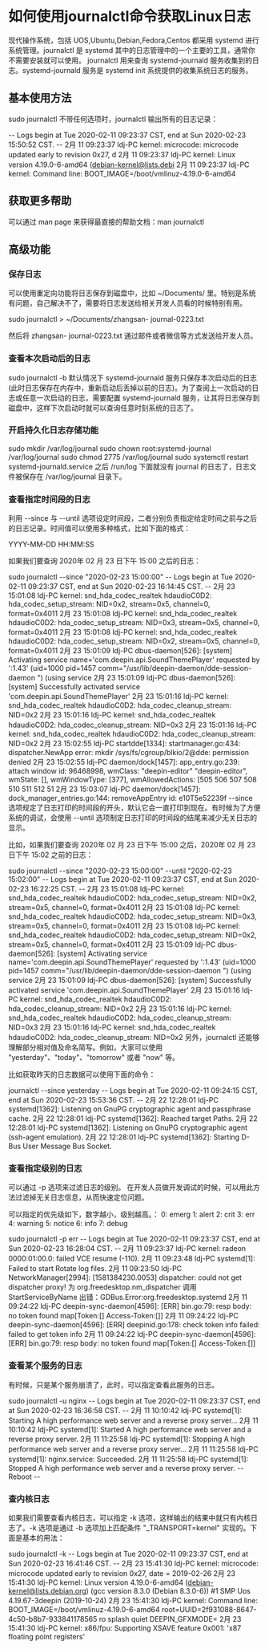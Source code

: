 # 如何使用journalctl命令获取Linux日志

现代操作系统，包括 UOS,Ubuntu,Debian,Fedora,Centos 都采用 systemd 进行系统管理。journalctl 是 systemd 其中的日志管理中的一个主要的工具，通常你不需要安装就可以使用。
journalctl 用来查询 systemd-journald 服务收集到的日志。systemd-journald 服务是 systemd init 系统提供的收集系统日志的服务。


## 基本使用方法
sudo journalctl
不带任何选项时，journalctl 输出所有的日志记录：

-- Logs begin at Tue 2020-02-11 09:23:37 CST, end at Sun 2020-02-23 15:50:52 CST. --
2月 11 09:23:37 ldj-PC kernel: microcode: microcode updated early to revision 0x27, d
2月 11 09:23:37 ldj-PC kernel: Linux version 4.19.0-6-amd64 (debian-kernel@lists.debi
2月 11 09:23:37 ldj-PC kernel: Command line: BOOT_IMAGE=/boot/vmlinuz-4.19.0-6-amd64


## 获取更多帮助

可以通过 man page 来获得最直接的帮助文档：man journalctl

## 高级功能

### 保存日志

可以使用重定向功能将日志保存到磁盘中，比如 ~/Documents/ 里。特别是系统有问题，自己解决不了，需要将日志发送给相关开发人员看的时候特别有用。

sudo journalctl > ~/Documents/zhangsan- journal-0223.txt

然后将 zhangsan- journal-0223.txt 通过邮件或者微信等方式发送给开发人员。

### 查看本次启动后的日志
sudo journalctl -b
默认情况下 systemd-journald 服务只保存本次启动后的日志(此时日志保存在内存中，重新启动后丢掉以前的日志)。为了查阅上一次启动的日志或任意一次启动的日志，需要配置 systemd-journald 服务，让其将日志保存到磁盘中，这样下次启动时就可以查询任意时刻系统的日志了。

### 开启持久化日志存储功能
sudo mkdir /var/log/journal
sudo chown root:systemd-journal /var/log/journal
sudo chmod 2775 /var/log/journal
sudo systemctl restart systemd-journald.service
之后 /run/log 下面就没有 journal 的日志了，日志文件被保存在 /var/log/journal 目录下。

### 查看指定时间段的日志
利用 --since 与 --until 选项设定时间段，二者分别负责指定给定时间之前与之后的日志记录。时间值可以使用多种格式，比如下面的格式：

YYYY-MM-DD HH:MM:SS

如果我们要查询 2020年 02 月 23 日下午 15:00 之后的日志：

sudo journalctl --since "2020-02-23 15:00:00"
-- Logs begin at Tue 2020-02-11 09:23:37 CST, end at Sun 2020-02-23 16:14:45 CST. --
2月 23 15:01:08 ldj-PC kernel: snd_hda_codec_realtek hdaudioC0D2: hda_codec_setup_stream: NID=0x2, stream=0x5, channel=0, format=0x4011
2月 23 15:01:08 ldj-PC kernel: snd_hda_codec_realtek hdaudioC0D2: hda_codec_setup_stream: NID=0x3, stream=0x5, channel=0, format=0x4011
2月 23 15:01:08 ldj-PC kernel: snd_hda_codec_realtek hdaudioC0D2: hda_codec_setup_stream: NID=0x2, stream=0x5, channel=0, format=0x4011
2月 23 15:01:09 ldj-PC dbus-daemon[526]: [system] Activating service name='com.deepin.api.SoundThemePlayer' requested by ':1.43' (uid=1000 pid=1457 comm="/usr/lib/deepin-daemon/dde-session-daemon ") (using service
2月 23 15:01:09 ldj-PC dbus-daemon[526]: [system] Successfully activated service 'com.deepin.api.SoundThemePlayer'
2月 23 15:01:16 ldj-PC kernel: snd_hda_codec_realtek hdaudioC0D2: hda_codec_cleanup_stream: NID=0x2
2月 23 15:01:16 ldj-PC kernel: snd_hda_codec_realtek hdaudioC0D2: hda_codec_cleanup_stream: NID=0x3
2月 23 15:01:16 ldj-PC kernel: snd_hda_codec_realtek hdaudioC0D2: hda_codec_cleanup_stream: NID=0x2
2月 23 15:02:55 ldj-PC startdde[1334]: startmanager.go:434: dispatcher.NewApp error: mkdir /sys/fs/cgroup/blkio/2@dde: permission denied
2月 23 15:02:55 ldj-PC daemon/dock[1457]: app_entry.go:239: attach window id: 96468998, wmClass: "deepin-editor" "deepin-editor", wmState: [], wmWindowType: [377], wmAllowedActions: [505 506 507 508 510 511 512 51
2月 23 15:03:07 ldj-PC daemon/dock[1457]: dock_manager_entries.go:144: removeAppEntry id: e10T5e52239f
--since 选项规定了日志打印的时间段的开头，默认它会一直打印到现在。有时候为了方便系统的调试，会使用 --until 选项制定日志打印的时间段的结尾来减少无关日志的显示。

比如，如果我们要查询 2020年 02 月 23 日下午 15:00 之后，2020年 02 月 23 日下午 15:02 之前的日志：

sudo journalctl --since "2020-02-23 15:00:00" --until "2020-02-23 15:02:00"
-- Logs begin at Tue 2020-02-11 09:23:37 CST, end at Sun 2020-02-23 16:22:25 CST. --
2月 23 15:01:08 ldj-PC kernel: snd_hda_codec_realtek hdaudioC0D2: hda_codec_setup_stream: NID=0x2, stream=0x5, channel=0, format=0x4011
2月 23 15:01:08 ldj-PC kernel: snd_hda_codec_realtek hdaudioC0D2: hda_codec_setup_stream: NID=0x3, stream=0x5, channel=0, format=0x4011
2月 23 15:01:08 ldj-PC kernel: snd_hda_codec_realtek hdaudioC0D2: hda_codec_setup_stream: NID=0x2, stream=0x5, channel=0, format=0x4011
2月 23 15:01:09 ldj-PC dbus-daemon[526]: [system] Activating service name='com.deepin.api.SoundThemePlayer' requested by ':1.43' (uid=1000 pid=1457 comm="/usr/lib/deepin-daemon/dde-session-daemon ") (using service
2月 23 15:01:09 ldj-PC dbus-daemon[526]: [system] Successfully activated service 'com.deepin.api.SoundThemePlayer'
2月 23 15:01:16 ldj-PC kernel: snd_hda_codec_realtek hdaudioC0D2: hda_codec_cleanup_stream: NID=0x2
2月 23 15:01:16 ldj-PC kernel: snd_hda_codec_realtek hdaudioC0D2: hda_codec_cleanup_stream: NID=0x3
2月 23 15:01:16 ldj-PC kernel: snd_hda_codec_realtek hdaudioC0D2: hda_codec_cleanup_stream: NID=0x2
另外，journalctl 还能够理解部分相对值及命名简写。例如，大家可以使用 "yesterday"、"today"、"tomorrow" 或者 "now" 等。

比如获取昨天的日志数据可以使用下面的命令：

journalctl --since yesterday
-- Logs begin at Tue 2020-02-11 09:24:15 CST, end at Sun 2020-02-23 15:53:36 CST. --
2月 22 12:28:01 ldj-PC systemd[1362]: Listening on GnuPG cryptographic agent and passphrase cache.
2月 22 12:28:01 ldj-PC systemd[1362]: Reached target Paths.
2月 22 12:28:01 ldj-PC systemd[1362]: Listening on GnuPG cryptographic agent (ssh-agent emulation).
2月 22 12:28:01 ldj-PC systemd[1362]: Starting D-Bus User Message Bus Socket.


### 查看指定级别的日志

可以通过 -p 选项来过滤日志的级别。 在开发人员做开发调试的时候，可以用此方法过滤掉无关日志信息，从而快速定位问题。

可以指定的优先级如下，数字越小，级别越高。： 0: emerg 1: alert 2: crit 3: err 4: warning 5: notice 6: info 7: debug

sudo journalctl -p err
-- Logs begin at Tue 2020-02-11 09:23:37 CST, end at Sun 2020-02-23 16:28:04 CST. --
2月 11 09:23:37 ldj-PC kernel: radeon 0000:01:00.0: failed VCE resume (-110).
2月 11 09:23:48 ldj-PC systemd[1]: Failed to start Rotate log files.
2月 11 09:23:50 ldj-PC NetworkManager[2994]: <error> [1581384230.0053] dispatcher: could not get dispatcher proxy! 为 org.freedesktop.nm_dispatcher 调用 StartServiceByName 出错：GDBus.Error:org.freedesktop.systemd
2月 11 09:24:22 ldj-PC deepin-sync-daemon[4596]: [ERR] bin.go:79: resp body: no token found map[Token:[] Access-Token:[]]
2月 11 09:24:22 ldj-PC deepin-sync-daemon[4596]: [ERR] deepinid.go:178: check token info failed: failed to get token info
2月 11 09:24:22 ldj-PC deepin-sync-daemon[4596]: [ERR] bin.go:79: resp body: no token found map[Token:[] Access-Token:[]]


### 查看某个服务的日志

有时候，只是某个服务崩溃了，此时，可以指定查看此服务的日志。

sudo journalctl -u nginx
-- Logs begin at Tue 2020-02-11 09:23:37 CST, end at Sun 2020-02-23 16:36:58 CST. --
2月 11 10:10:42 ldj-PC systemd[1]: Starting A high performance web server and a reverse proxy server...
2月 11 10:10:42 ldj-PC systemd[1]: Started A high performance web server and a reverse proxy server.
2月 11 11:25:58 ldj-PC systemd[1]: Stopping A high performance web server and a reverse proxy server...
2月 11 11:25:58 ldj-PC systemd[1]: nginx.service: Succeeded.
2月 11 11:25:58 ldj-PC systemd[1]: Stopped A high performance web server and a reverse proxy server.
-- Reboot --


### 查内核日志

如果我们需要查看内核日志，可以指定 -k 选项，这样输出的结果中就只有内核日志了。-k 选项是通过 -b 选项加上匹配条件 "_TRANSPORT=kernel" 实现的。下面是基本的用法：

sudo journalctl -k
-- Logs begin at Tue 2020-02-11 09:23:37 CST, end at Sun 2020-02-23 16:41:46 CST. --
2月 23 15:41:30 ldj-PC kernel: microcode: microcode updated early to revision 0x27, date = 2019-02-26
2月 23 15:41:30 ldj-PC kernel: Linux version 4.19.0-6-amd64 (debian-kernel@lists.debian.org) (gcc version 8.3.0 (Debian 8.3.0-6)) #1 SMP Uos 4.19.67-3deepin (2019-10-24)
2月 23 15:41:30 ldj-PC kernel: Command line: BOOT_IMAGE=/boot/vmlinuz-4.19.0-6-amd64 root=UUID=2f931088-8647-4c50-b8b7-933841178565 ro splash quiet DEEPIN_GFXMODE=
2月 23 15:41:30 ldj-PC kernel: x86/fpu: Supporting XSAVE feature 0x001: 'x87 floating point registers'